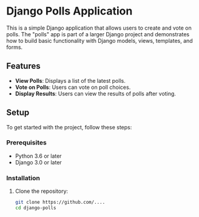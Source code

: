 # Django Polls Application

This is a simple Django application that allows users to create and vote on polls.
The "polls" app is part of a larger Django project and demonstrates how to build basic functionality with Django models, views, templates, and forms.

## Features

- **View Polls**: Displays a list of the latest polls.
- **Vote on Polls**: Users can vote on poll choices.
- **Display Results**: Users can view the results of polls after voting.

## Setup

To get started with the project, follow these steps:

### Prerequisites

- Python 3.6 or later
- Django 3.0 or later

### Installation

1. Clone the repository:
   ```bash
   git clone https://github.com/....
   cd django-polls
